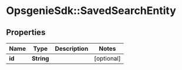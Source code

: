 # OpsgenieSdk::SavedSearchEntity

## Properties
Name | Type | Description | Notes
------------ | ------------- | ------------- | -------------
**id** | **String** |  | [optional] 



